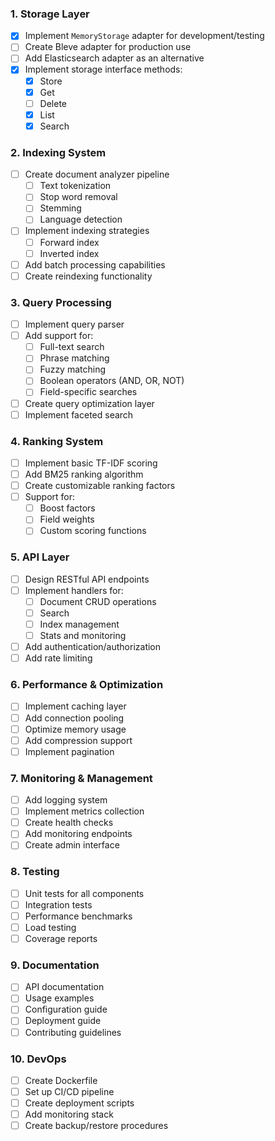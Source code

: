### 1. Storage Layer
- [x] Implement `MemoryStorage` adapter for development/testing
- [ ] Create Bleve adapter for production use
- [ ] Add Elasticsearch adapter as an alternative
- [x] Implement storage interface methods:
  - [x] Store
  - [x] Get
  - [ ] Delete
  - [x] List
  - [x] Search

### 2. Indexing System
- [ ] Create document analyzer pipeline
  - [ ] Text tokenization
  - [ ] Stop word removal
  - [ ] Stemming
  - [ ] Language detection
- [ ] Implement indexing strategies
  - [ ] Forward index
  - [ ] Inverted index
- [ ] Add batch processing capabilities
- [ ] Create reindexing functionality

### 3. Query Processing
- [ ] Implement query parser
- [ ] Add support for:
  - [ ] Full-text search
  - [ ] Phrase matching
  - [ ] Fuzzy matching
  - [ ] Boolean operators (AND, OR, NOT)
  - [ ] Field-specific searches
- [ ] Create query optimization layer
- [ ] Implement faceted search

### 4. Ranking System
- [ ] Implement basic TF-IDF scoring
- [ ] Add BM25 ranking algorithm
- [ ] Create customizable ranking factors
- [ ] Support for:
  - [ ] Boost factors
  - [ ] Field weights
  - [ ] Custom scoring functions

### 5. API Layer
- [ ] Design RESTful API endpoints
- [ ] Implement handlers for:
  - [ ] Document CRUD operations
  - [ ] Search
  - [ ] Index management
  - [ ] Stats and monitoring
- [ ] Add authentication/authorization
- [ ] Add rate limiting

### 6. Performance & Optimization
- [ ] Implement caching layer
- [ ] Add connection pooling
- [ ] Optimize memory usage
- [ ] Add compression support
- [ ] Implement pagination

### 7. Monitoring & Management
- [ ] Add logging system
- [ ] Implement metrics collection
- [ ] Create health checks
- [ ] Add monitoring endpoints
- [ ] Create admin interface

### 8. Testing
- [ ] Unit tests for all components
- [ ] Integration tests
- [ ] Performance benchmarks
- [ ] Load testing
- [ ] Coverage reports

### 9. Documentation
- [ ] API documentation
- [ ] Usage examples
- [ ] Configuration guide
- [ ] Deployment guide
- [ ] Contributing guidelines

### 10. DevOps
- [ ] Create Dockerfile
- [ ] Set up CI/CD pipeline
- [ ] Create deployment scripts
- [ ] Add monitoring stack
- [ ] Create backup/restore procedures

